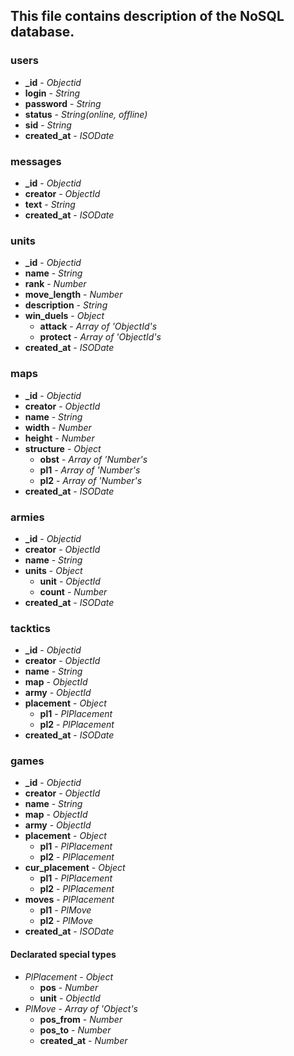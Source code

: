 ## This file contains description of the NoSQL database.

### users

+ **_id**         - *Objectid*
+ **login**       - *String*
+ **password**    - *String*
+ **status**      - *String(online, offline)*
+ **sid**         - *String*
+ **created_at**  - *ISODate*

### messages

+ **_id**         - *Objectid*
+ **creator**     - *ObjectId*
+ **text**        - *String*
+ **created_at**  - *ISODate*

### units

+ **_id**         - *Objectid*
+ **name**        - *String*
+ **rank**        - *Number*
+ **move_length** - *Number*
+ **description** - *String*
+ **win_duels**   - *Object*
    + **attack**    - *Array of 'ObjectId's*
    + **protect**   - *Array of 'ObjectId's*
+ **created_at**  - *ISODate*

### maps

+ **_id**         - *Objectid*
+ **creator**     - *ObjectId*
+ **name**        - *String*
+ **width**       - *Number*
+ **height**      - *Number*
+ **structure**   - *Object*
    + **obst**      - *Array of 'Number's*
    + **pl1**       - *Array of 'Number's*
    + **pl2**       - *Array of 'Number's*
+ **created_at**  - *ISODate*

### armies

+ **_id**         - *Objectid*
+ **creator**     - *ObjectId*
+ **name**        - *String*
+ **units**       - *Object*
    + **unit**      - *ObjectId*
    + **count**     - *Number*
+ **created_at**  - *ISODate*

### tacktics

+ **_id**           - *Objectid*
+ **creator**       - *ObjectId*
+ **name**          - *String*
+ **map**           - *ObjectId*
+ **army**          - *ObjectId*
+ **placement**     - *Object*
    + **pl1**         - *PlPlacement* 
    + **pl2**         - *PlPlacement* 
+ **created_at**    - *ISODate*

### games

+ **_id**           - *Objectid*
+ **creator**       - *ObjectId*
+ **name**          - *String*
+ **map**           - *ObjectId*
+ **army**          - *ObjectId*
+ **placement**     - *Object*
    + **pl1**         - *PlPlacement* 
    + **pl2**         - *PlPlacement* 
+ **cur_placement** - *Object*
    + **pl1**         - *PlPlacement* 
    + **pl2**         - *PlPlacement* 
+ **moves**         - *PlPlacement*
    + **pl1**         - *PlMove*
    + **pl2**         - *PlMove*
+ **created_at**    - *ISODate*

#### Declarated special types

+ *PlPlacement*     - *Object*
    + **pos**         - *Number*    
    + **unit**        - *ObjectId*
+ *PlMove*          - *Array of 'Object's*
    + **pos_from**    - *Number*
    + **pos_to**      - *Number*
    + **created_at**  - *Number*
    
